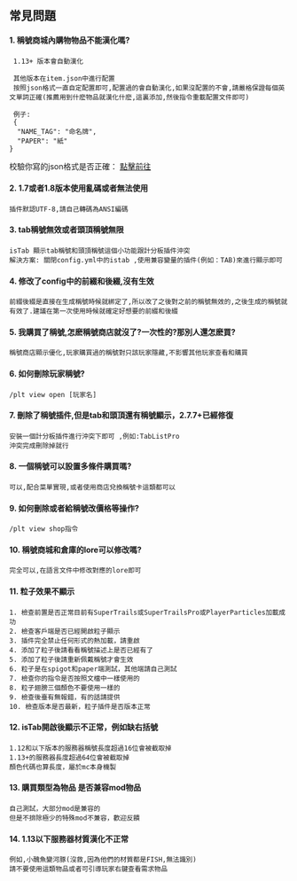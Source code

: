 ## 常見問題

#### 1. 稱號商城內購物物品不能漢化嗎?

```
 1.13+ 版本會自動漢化
 
 其他版本在item.json中進行配置
 按照json格式一直自定配置即可,配置過的會自動漢化,如果沒配置的不會,請嚴格保證每個英文單詞正確(推薦用到什麽物品就漢化什麽,這裏添加,然後指令重載配置文件即可)
 
 例子:
 {
  "NAME_TAG": "命名牌",
  "PAPER": "紙"
}
```

校驗你寫的json格式是否正確： [點擊前往](https://www.json.cn/)

#### 2. 1.7或者1.8版本使用亂碼或者無法使用

```
插件默認UTF-8,請自己轉碼為ANSI編碼
```

#### 3. tab稱號無效或者頭頂稱號無限

```
isTab 顯示tab稱號和頭頂稱號這個小功能跟計分板插件沖突
解決方案: 關閉config.yml中的istab ,使用兼容變量的插件(例如：TAB)來進行顯示即可
```

#### 4. 修改了config中的前綴和後綴,沒有生效

```
前綴後綴是直接在生成稱號時候就綁定了,所以改了之後對之前的稱號無效的,之後生成的稱號就有效了.建議在第一次使用時候就確定好想要的前綴和後綴
```

#### 5. 我購買了稱號,怎麽稱號商店就沒了?一次性的?那別人還怎麽買?

```
稱號商店顯示優化,玩家購買過的稱號對只該玩家隱藏,不影響其他玩家查看和購買
```

#### 6. 如何刪除玩家稱號?

```
/plt view open [玩家名]
```

#### 7. 刪除了稱號插件,但是tab和頭頂還有稱號顯示，2.7.7+已經修復

```
安裝一個計分板插件進行沖突下即可 ,例如:TabListPro
沖突完成刪除掉就行
```

#### 8. 一個稱號可以設置多條件購買嗎?

```
可以,配合菜單實現,或者使用商店兌換稱號卡這類都可以
```

#### 9. 如何刪除或者給稱號改價格等操作?

```
/plt view shop指令
```

#### 10. 稱號商城和倉庫的lore可以修改嗎?

```
完全可以,在語言文件中修改對應的lore即可
```

#### 11. 粒子效果不顯示

```
1. 檢查前置是否正常目前有SuperTrails或SuperTrailsPro或PlayerParticles加載成功
2. 檢查客戶端是否已經開啟粒子顯示
3. 插件完全禁止任何形式的熱加載，請重啟
4. 添加了粒子後請看看稱號描述上是否已經有了
5. 添加了粒子後請重新佩戴稱號才會生效
6. 粒子是在spigot和paper端測試，其他端請自己測試
7. 檢查你的指令是否按照文檔中一樣使用的
8. 粒子翅膀三個顏色不要使用一樣的
9. 檢查後臺有無報錯，有的話請提供
10. 檢查版本是否最新，粒子插件是否版本正常
```

#### 12. isTab開啟後顯示不正常，例如缺右括號

```
1.12和以下版本的服務器稱號長度超過16位會被截取掉
1.13+的服務器長度超過64位會被截取掉
顏色代碼也算長度，屬於mc本身機製
```

#### 13. 購買類型為物品 是否兼容mod物品

```
自己測試，大部分mod是兼容的
但是不排除極少的特殊mod不兼容，歡迎反饋
```

#### 14. 1.13以下服務器材質漢化不正常

```
例如,小醜魚變河豚(沒救,因為他們的材質都是FISH,無法識別)
請不要使用這類物品或者可引導玩家右鍵查看需求物品
```